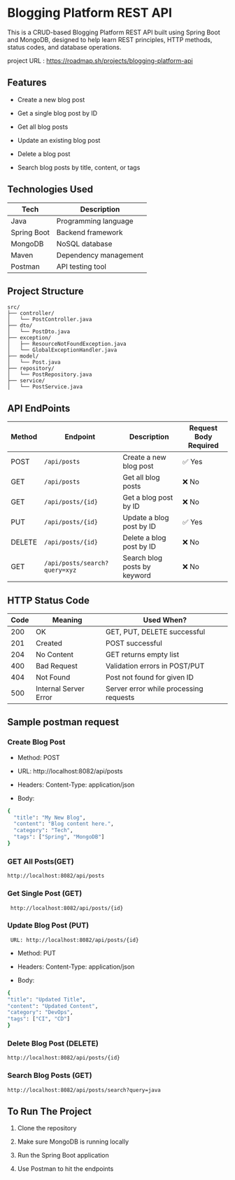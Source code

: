 # Blogging Platform REST API

This is a CRUD-based Blogging Platform REST API built using Spring Boot and MongoDB,
designed to help learn REST principles, HTTP methods, status codes, and database operations.

project URL : https://roadmap.sh/projects/blogging-platform-api

## Features
* Create a new blog post

* Get a single blog post by ID

* Get all blog posts

* Update an existing blog post

* Delete a blog post

* Search blog posts by title, content, or tags

## Technologies Used

| Tech        | Description          |
|-------------|----------------------|
| Java        | Programming language |
| Spring Boot | Backend framework    |
| MongoDB     | NoSQL database       |
| Maven       | Dependency management|
| Postman     | API testing tool     |

## Project Structure

````
src/
├── controller/
│   └── PostController.java
├── dto/
│   └── PostDto.java
├── exception/
│   ├── ResourceNotFoundException.java
│   └── GlobalExceptionHandler.java
├── model/
│   └── Post.java
├── repository/
│   └── PostRepository.java
├── service/
│   └── PostService.java
````
## API EndPoints

| Method | Endpoint                      | Description                  | Request Body Required |
| ------ | ----------------------------- | ---------------------------- | --------------------- |
| POST   | `/api/posts`                  | Create a new blog post       | ✅ Yes                 |
| GET    | `/api/posts`                  | Get all blog posts           | ❌ No                  |
| GET    | `/api/posts/{id}`             | Get a blog post by ID        | ❌ No                  |
| PUT    | `/api/posts/{id}`             | Update a blog post by ID     | ✅ Yes                 |
| DELETE | `/api/posts/{id}`             | Delete a blog post by ID     | ❌ No                  |
| GET    | `/api/posts/search?query=xyz` | Search blog posts by keyword | ❌ No                  |

## HTTP Status Code
| Code | Meaning               | Used When?                             |
| ---- | --------------------- | -------------------------------------- |
| 200  | OK                    | GET, PUT, DELETE successful            |
| 201  | Created               | POST successful                        |
| 204  | No Content            | GET returns empty list                 |
| 400  | Bad Request           | Validation errors in POST/PUT          |
| 404  | Not Found             | Post not found for given ID            |
| 500  | Internal Server Error | Server error while processing requests |


## Sample postman request
### Create Blog Post
* Method: POST

* URL: http://localhost:8082/api/posts

* Headers: Content-Type: application/json

* Body:
```bash
{
  "title": "My New Blog",
  "content": "Blog content here.",
  "category": "Tech",
  "tags": ["Spring", "MongoDB"]
}

```
### GET All Posts(GET)
``http://localhost:8082/api/posts``

### Get Single Post (GET)
`` http://localhost:8082/api/posts/{id}``

### Update Blog Post (PUT)
`` URL: http://localhost:8082/api/posts/{id}``

* Method: PUT

* Headers: Content-Type: application/json

* Body:

``` bash 
{
"title": "Updated Title",
"content": "Updated Content",
"category": "DevOps",
"tags": ["CI", "CD"]
}
```
### Delete Blog Post (DELETE)
``http://localhost:8082/api/posts/{id}``

### Search Blog Posts (GET)
``http://localhost:8082/api/posts/search?query=java``

## To Run The Project

1. Clone the repository

2. Make sure MongoDB is running locally

3. Run the Spring Boot application

4. Use Postman to hit the endpoints
